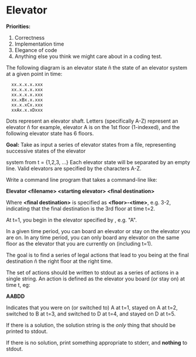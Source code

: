 # Elevator



**Priorities:**

   1. Correctness
   2. Implementation time
   3. Elegance of code
   4. Anything else you think we might care about in a coding test. 

The following diagram is an elevator state ñ the state of an elevator system at a given point in time:

```
  xx.x.x.x.xxx
  xx.x.x.x.xxx
  xx.x.x.x.xxx
  xx.xBx.x.xxx
  xx.x.xCx.xxx
  xxAx.x.xDxxx
```

Dots represent an elevator shaft. Letters (specifically A-Z) represent an elevator ñ for example, elevator A is on the 1st floor (1-indexed), and the following elevator state has 6 floors.

**Goal:** Take as input a series of elevator states from a file, representing successive states of the elevator 

system from t = {1,2,3, ...} Each elevator state will be separated by an empty line. Valid elevators are specified by the characters A-Z.

Write a command line program that takes a command-line like:

**Elevator &lt;filename&gt; &lt;starting elevator&gt; &lt;final destination&gt;**

Where **&lt;final destination&gt;** is specified as **&lt;floor&gt;-&lt;time&gt;**, e.g. 3-2, indicating that the final destination is the 3rd floor at time t=2.

At t=1, you begin in the elevator specified by <starting elevator>, e.g. "A".

In a given time period, you can board an elevator or stay on the elevator you are on. In any time period, you can only board any elevator on the same floor as the elevator that you are currently on (including t=1).

The goal is to find a series of legal actions that lead to you being at the final destination ñ the right floor at the right time.

The set of actions should be written to stdout as a series of actions in a single string. An action is defined as the elevator you board (or stay on) at time t, eg:

**AABDD**

Indicates that you were on (or switched to) A at t=1, stayed on A at t=2, switched to B at t=3, and switched to D at t=4, and stayed on D at t=5.

If there is a solution, the solution string is the *only* thing that should be printed to stdout.

If there is no solution, print something appropriate to stderr, and **nothing** to stdout.


